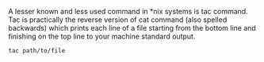A lesser known and less used command in *nix systems is tac command. Tac is practically the reverse version of cat command (also spelled backwards) which prints each line of a file starting from the bottom line and finishing on the top line to your machine standard output.

	tac path/to/file

